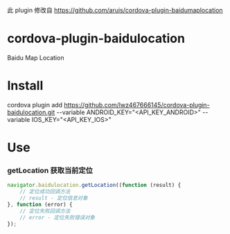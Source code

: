 此 plugin 修改自 https://github.com/aruis/cordova-plugin-baidumaplocation

# cordova-plugin-baidulocation
Baidu Map Location

# Install
cordova plugin add https://github.com/lwz467666145/cordova-plugin-baidulocation.git --variable ANDROID_KEY="<API_KEY_ANDROID>" --variable IOS_KEY="<API_KEY_IOS>"

# Use

### getLocation 获取当前定位
```javascript
navigator.baidulocation.getLocation((function (result) {
    // 定位成功回调方法
    // result - 定位信息对象
}, function (error) {
    // 定位失败回调方法
    // error - 定位失败错误对象
});
```
